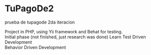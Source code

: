 # TuPagoDe2
prueba de tupagode 2da iteracion  

Project in PHP, using Yii framework and Behat for testing.    
Initial phase (not finished, just research was done)
Learn Test Driven Development    
      Behavior Driven Development    
 


